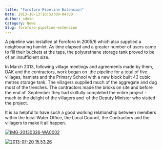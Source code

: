 ```yaml
---
title: "Foroforo Pipeline Extension"
Date: 2013-10-13T10:53:00-04:00
Author: admin
Category: News
Slug: foroforo-pipeline-extension
---
```


A pipeline was installed at Foroforo in 2005/6 which also supplied a neighbouring hamlet. As time elapsed and a greater number of users came to fill their buckets at the taps, the polyurethane storage tank proved to be of an insufficient size.

In March 2013, following village meetings and agreements made by them, DAK and the contractors, work began on  the pipeline for a total of five villages, hamlets and the Primary School with a new block built 43 cubic metres storage tank. The villagers supplied much of the aggregate and dug most of the trenches. The contractors made the bricks on site and before the end of  September they had skilfully completed the entire project - much to the delight of the villagers and  of the Deputy Minister who visited the project.

It is so helpful to have such a good working relationship between members within the local Water Office, the Local Council, the Contractors and the villagers to make it all happen.

[![IMG-20130326-WA0002](/images/IMG-20130326-WA0002.jpg)](/images/IMG-20130427-WA0008.jpg)

[![2013-07-20 15.53.26](/images/2013-07-20-15.53.26.jpg)](/images/2013-07-20-15.53.26.jpg)
